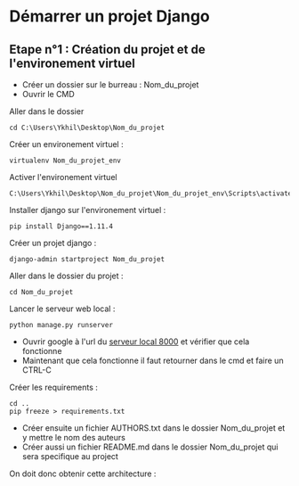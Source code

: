 # Démarrer un projet Django

## Etape n°1 : Création du projet et de l'environement virtuel

* Créer un dossier sur le burreau : Nom_du_projet
* Ouvrir le CMD

Aller dans le dossier
	
	cd C:\Users\Ykhil\Desktop\Nom_du_projet

Créer un environement virtuel :

	virtualenv Nom_du_projet_env

Activer l'environement virtuel

	C:\Users\Ykhil\Desktop\Nom_du_projet\Nom_du_projet_env\Scripts\activate.bat

Installer django sur l'environement virtuel :

	pip install Django==1.11.4

Créer un projet django :

	django-admin startproject Nom_du_projet

Aller dans le dossier du projet :

	cd Nom_du_projet

Lancer le serveur web local :

	python manage.py runserver

* Ouvrir google à l'url du [serveur local 8000](http://www.siteduzero.com) et vérifier que cela fonctionne
* Maintenant que cela fonctionne il faut retourner dans le cmd et faire un CTRL-C

Créer les requirements :

	cd ..
	pip freeze > requirements.txt


* Créer ensuite un fichier AUTHORS.txt dans le dossier Nom_du_projet et y mettre le nom des auteurs
* Créer aussi un fichier README.md dans le dossier Nom_du_projet qui sera specifique au project

On doit donc obtenir cette architecture :


